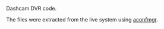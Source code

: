 Dashcam DVR code.

The files were extracted from the live system using [aconfmgr](https://github.com/CyberShadow/aconfmgr).
